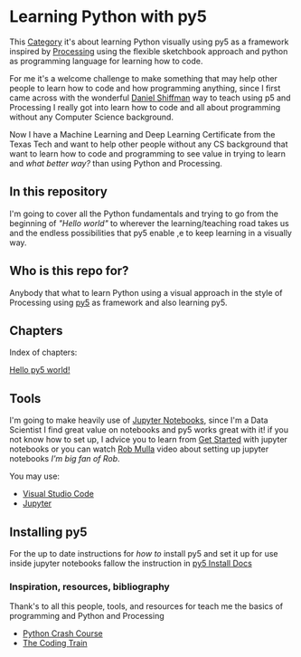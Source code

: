 # Learning Python with py5

This [Category](categories) it's about learning Python visually using py5 as a framework
inspired by [Processing](https://processing.org/) using the flexible sketchbook approach
and python as programming language for learning how to code.

For me it's a welcome challenge to make something that may help other people to learn
how to code and how programming anything, since I first came across with the wonderful
[Daniel Shiffman](https://github.com/shiffman) way to teach using p5 and Processing I
really got into learn how to code and all about programming without any Computer
Science background.

Now I have a Machine Learning and Deep Learning Certificate from the Texas Tech and
want to help other people without any CS background that want to learn how to code and
programming to see value in trying to learn and *what better way?* than using Python and
Processing.

## In this repository

I'm going to cover all the Python fundamentals and trying to go from the beginning of
*"Hello world"* to wherever the learning/teaching road takes us and the endless
possibilities that py5 enable ,e to keep learning in a visually way.

## Who is this repo for?

Anybody that what to learn Python using a visual approach in the style of Processing
using [py5](http://py5coding.org/) as framework and also learning py5.

## Chapters

Index of chapters:

[Hello py5 world!](/categories/learning_python_py5/1_hello_py5_world/)

## Tools

I'm going to make heavily use of [Jupyter Notebooks](https://jupyter.org/), since I'm a
Data Scientist I find great value on notebooks and py5 works great with it! if you not
know how to set up, I advice you to learn from [Get
Started](https://docs.jupyter.org/en/latest/start/index.html) with jupyter notebooks or
you can watch [Rob Mulla](https://www.youtube.com/watch?v=h1sAzPojKMg) video about
setting up jupyter notebooks *I'm big fan of Rob*.

You may use:

* [Visual Studio Code](https://www.youtube.com/watch?v=h1sAzPojKMg)
* [Jupyter](https://docs.jupyter.org/en/latest/start/index.html)

## Installing py5

For the up to date instructions for *how to* install py5 and set it up for use inside
jupyter notebooks fallow the instruction in [
    py5 Install Docs
](https://py5coding.org/content/install.html)

### Inspiration, resources, bibliography

Thank's to all this people, tools, and resources for teach me the basics of programming
and Python and Processing

* [Python Crash Course](https://ehmatthes.github.io/pcc/)
* [The Coding Train](https://thecodingtrain.com/)
